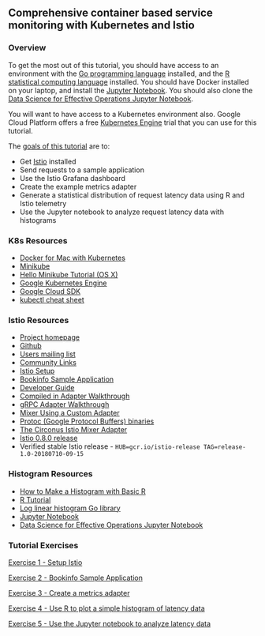 ## Comprehensive container based service monitoring with Kubernetes and Istio

### Overview

To get the most out of this tutorial, you should have access to an environment with the [Go programming language](https://golang.org/) installed, and the [R statistical computing language](https://www.r-project.org/about.html) installed. You should have Docker installed on your laptop, and install the [Jupyter Notebook](http://jupyter.readthedocs.io/en/latest/). You should also clone the [Data Science for Effective Operations Jupyter Notebook](https://github.com:HeinrichHartmann/DS4OPS.git).

You will want to have access to a Kubernetes environment also. Google Cloud Platform offers a free [Kubernetes Engine](https://cloud.google.com/kubernetes-engine/docs/) trial that you can use for this tutorial.

The [goals of this tutorial](/#tutorial-exercises) are to:
* Get [Istio](https://istio.io) installed
* Send requests to a sample application
* Use the Istio Grafana dashboard
* Create the example metrics adapter
* Generate a statistical distribution of request latency data using R and Istio telemetry
* Use the Jupyter notebook to analyze request latency data with histograms

### K8s Resources
* [Docker for Mac with Kubernetes](https://blog.docker.com/2018/01/docker-mac-kubernetes/)
* [Minikube](https://kubernetes.io/docs/tasks/tools/install-minikube/) 
* [Hello Minikube Tutorial (OS X)](https://kubernetes.io/docs/tutorials/hello-minikube/)
* [Google Kubernetes Engine](https://cloud.google.com/kubernetes-engine/docs/)
* [Google Cloud SDK](https://cloud.google.com/sdk/install)
* [kubectl cheat sheet](https://kubernetes.io/docs/reference/kubectl/cheatsheet/)

### Istio Resources
* [Project homepage](https://istio.io)
* [Github](https://github.com/istio)
* [Users mailing list](https://groups.google.com/forum/#!forum/istio-users)
* [Community Links](https://istio.io/community/)
* [Istio Setup](https://istio.io/docs/setup/)
* [Bookinfo Sample Application](https://istio.io/docs/guides/bookinfo/)
* [Developer Guide](https://github.com/istio/istio/wiki/Dev-Guide)
* [Compiled in Adapter Walkthrough](https://github.com/istio/istio/wiki/Mixer-Adapter-Walkthrough)
* [gRPC Adapter Walkthrough](https://github.com/istio/istio/wiki/gRPC-Adapter-Walkthrough)
* [Mixer Using a Custom Adapter](https://github.com/istio/istio/wiki/Mixer-Using-a-Custom-Adapter)
* [Protoc (Google Protocol Buffers) binaries](https://github.com/google/protobuf/releases/tag/v3.4.0)
* [The Circonus Istio Mixer Adapter](https://www.circonus.com/2017/12/circonus-istio-mixer-adapter/)
* [Istio 0.8.0 release](https://github.com/istio/istio/releases/tag/0.8.0)
* Verified stable Istio release - `HUB=gcr.io/istio-release TAG=release-1.0-20180710-09-15`


### Histogram Resources
* [How to Make a Histogram with Basic R](https://www.r-bloggers.com/how-to-make-a-histogram-with-basic-r/)
* [R Tutorial](http://www.r-tutor.com/)
* [Log linear histogram Go library](https://github.com/circonus-labs/circonusllhist)
* [Jupyter Notebook](http://jupyter.readthedocs.io/en/latest/)
* [Data Science for Effective Operations Jupyter Notebook](https://github.com/HeinrichHartmann/DS4OPS)


### Tutorial Exercises

[Exercise 1 - Setup Istio](./exercises/1.md)

[Exercise 2 - Bookinfo Sample Application](./exercises/2.md)

[Exercise 3 - Create a metrics adapter](./exercises/3.md)

[Exercise 4 - Use R to plot a simple histogram of latency data](./exercises/4.md)

[Exercise 5 - Use the Jupyter notebook to analyze latency data](./exercises/5.md)


